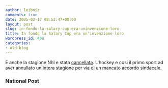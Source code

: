 ```yaml
---
author: leibniz
comments: true
date: 2005-02-17 08:52:47+00:00
layout: post
slug: in-fondo-la-salary-cup-era-uninvenzione-loro
title: In fondo la Salary Cup era un'invenzione loro
wordpress_id: 460
categories:
- old-blog
---
```


E anche la stagione Nhl e stata [cancellata](http://www.canada.com/national/nationalpost/news/story.html?id=746f5201-ab92-4dd8-b196-223471d82cd7). L'hockey e cosi il primo sport ad aver annullato un'intera stagione per via di un mancato accordo sindacale.




### National Post
